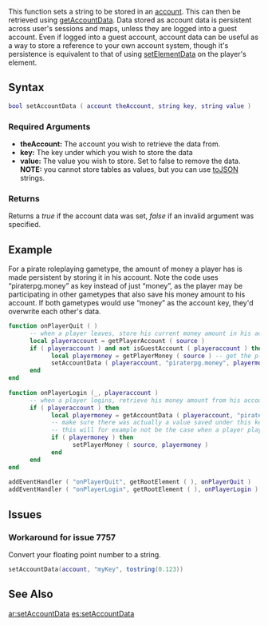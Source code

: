 This function sets a string to be stored in an [account](/docs/account.md "wikilink"). This can then be retrieved using [getAccountData](/docs/getaccountdata.md "wikilink"). Data stored as account data is persistent across user's sessions and maps, unless they are logged into a guest account. Even if logged into a guest account, account data can be useful as a way to store a reference to your own account system, though it's persistence is equivalent to that of using [setElementData](/docs/setelementdata.md "wikilink") on the player's element.

Syntax
------

``` lua
bool setAccountData ( account theAccount, string key, string value )
```

### Required Arguments

-   **theAccount:** The account you wish to retrieve the data from.
-   **key:** The key under which you wish to store the data
-   **value:** The value you wish to store. Set to false to remove the data. **NOTE:** you cannot store tables as values, but you can use [toJSON](/docs/tojson.md "wikilink") strings.

### Returns

Returns a *true* if the account data was set, *false* if an invalid argument was specified.

Example
-------

For a pirate roleplaying gametype, the amount of money a player has is made persistent by storing it in his account. Note the code uses “piraterpg.money” as key instead of just “money”, as the player may be participating in other gametypes that also save his money amount to his account. If both gametypes would use “money” as the account key, they'd overwrite each other's data.

``` lua
function onPlayerQuit ( )
      -- when a player leaves, store his current money amount in his account data
      local playeraccount = getPlayerAccount ( source )
      if ( playeraccount ) and not isGuestAccount ( playeraccount ) then -- if the player is logged in
            local playermoney = getPlayerMoney ( source ) -- get the player money
            setAccountData ( playeraccount, "piraterpg.money", playermoney ) -- save it in his account
      end
end
 
function onPlayerLogin (_, playeraccount )
      -- when a player logins, retrieve his money amount from his account data and set it
      if ( playeraccount ) then
            local playermoney = getAccountData ( playeraccount, "piraterpg.money" )
            -- make sure there was actually a value saved under this key (check if playermoney is not false).
            -- this will for example not be the case when a player plays the gametype for the first time
            if ( playermoney ) then
                  setPlayerMoney ( source, playermoney )
            end
      end
end
 
addEventHandler ( "onPlayerQuit", getRootElement ( ), onPlayerQuit )
addEventHandler ( "onPlayerLogin", getRootElement ( ), onPlayerLogin )
```

Issues
------

### Workaround for issue 7757

Convert your floating point number to a string.

``` lua
setAccountData(account, "myKey", tostring(0.123))
```

See Also
--------

[ar:setAccountData](/docs/ar:setaccountdata.md "wikilink") [es:setAccountData](/docs/es:setaccountdata.md "wikilink")
